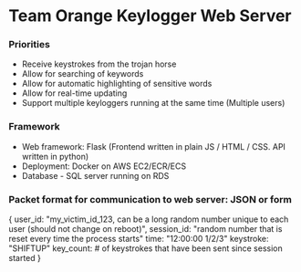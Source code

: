 # Team Orange Keylogger Web Server

### Priorities
- Receive keystrokes from the trojan horse
- Allow for searching of keywords
- Allow for automatic highlighting of sensitive words
- Allow for real-time updating
- Support multiple keyloggers running at the same time (Multiple users)

### Framework
- Web framework: Flask (Frontend written in plain JS / HTML / CSS. API written in python)
- Deployment: Docker on AWS EC2/ECR/ECS
- Database - SQL server running on RDS




### Packet format for communication to web server: JSON or form
{
user_id: "my_victim_id_123, can be a long random number unique to each user (should not change on reboot)", 
session_id: "random number that is reset every time the process starts"
time: "12:00:00 1/2/3"
keystroke: "SHIFTUP"
key_count: # of keystrokes that have been sent since session started
}
